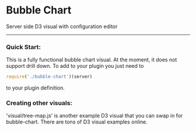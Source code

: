 ###

# Bubble Chart
Server side D3 visual with configuration editor

---
### Quick Start:

This is a fully functional bubble chart visual. At the moment, it does not support drill down. To add to your plugin you just need to 

```javascript
require('./bubble-chart')(server)
```

to your plugin definition.

### Creating other visuals:

'visual/tree-map.js' is another example D3 visual that you can swap in for bubble-chart. There are tons of D3 visual examples online.
